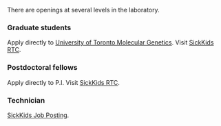 There are openings at several levels in the laboratory.

### Graduate students

Apply directly to [University of Toronto Molecular Genetics](http://www.moleculargenetics.utoronto.ca/graduate-1). Visit [SickKids RTC](http://www.sickkids.ca/Research/StudentandFellowResources/RTC/About-Us/Index.html).

### Postdoctoral fellows

Apply directly to P.I. Visit [SickKids RTC](http://www.sickkids.ca/Research/StudentandFellowResources/RTC/About-Us/Index.html).

### Technician

[SickKids Job Posting](https://career.sickkids.ca:8001/psc/CRPRD/CAREER/HRMS/c/HRS_HRAM.HRS_APP_SCHJOB.GBL?Page=HRS_APP_JBPST&Action=U&FOCUS=Applicant&SiteId=1&JobOpeningId=12635&PostingSeq=1).